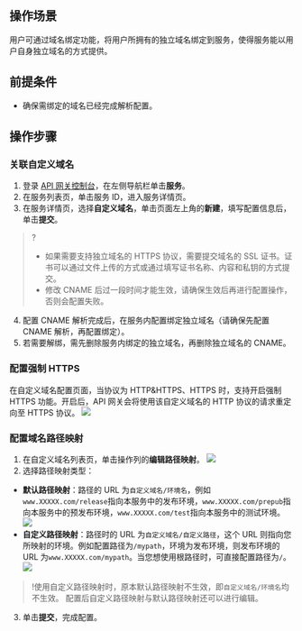 ## 操作场景
用户可通过域名绑定功能，将用户所拥有的独立域名绑定到服务，使得服务能以用户自身独立域名的方式提供。

## 前提条件
- 确保需绑定的域名已经完成解析配置。

## 操作步骤

### 关联自定义域名
1. 登录 [API 网关控制台](https://console.cloud.tencent.com/apigateway/index?rid=1)，在左侧导航栏单击**服务**。
2. 在服务列表页，单击服务 ID，进入服务详情页。
3. 在服务详情页，选择**自定义域名**，单击页面左上角的**新建**，填写配置信息后，单击**提交**。
>?
>- 如果需要支持独立域名的 HTTPS 协议，需要提交域名的 SSL 证书。证书可以通过文件上传的方式或通过填写证书名称、内容和私钥的方式提交。
>- 修改 CNAME 后过一段时间才能生效，请确保生效后再进行配置操作，否则会配置失败。
4. 配置 CNAME 解析完成后，在服务内配置绑定独立域名（请确保先配置 CNAME 解析，再配置绑定）。
5. 若需要解绑，需先删除服务内绑定的独立域名，再删除独立域名的 CNAME。

### 配置强制 HTTPS

在自定义域名配置页面，当协议为 HTTP&HTTPS、HTTPS 时，支持开启强制 HTTPS 功能。开启后，API 网关会将使用该自定义域名的 HTTP 协议的请求重定向至 HTTPS 协议。
![](https://main.qcloudimg.com/raw/afa6246bc12dcc9fd81487f84429a299.png)

### 配置域名路径映射
1. 在自定义域名列表页，单击操作列的**编辑路径映射**。
![](https://main.qcloudimg.com/raw/3a32b52150e2c281baf921543c1f9eed.png)
2. 选择路径映射类型：
 - **默认路径映射**：路径的 URL 为`自定义域名/环境名`，例如`www.XXXXX.com/release`指向本服务中的发布环境，`www.XXXXX.com/prepub`指向本服务中的预发布环境，`www.XXXXX.com/test`指向本服务中的测试环境。
 ![](https://main.qcloudimg.com/raw/72d65ac0190da0757d05837e4223f515.png)
 - **自定义路径映射**：路径时的 URL 为`自定义域名/自定义路径`，这个 URL 则指向您所映射的环境。例如配置路径为`/mypath`，环境为发布环境，则发布环境的 URL 为`www.XXXXX.com/mypath`。当您想使用根路径时，可直接配置路径为`/`。
 ![](https://main.qcloudimg.com/raw/72d65ac0190da0757d05837e4223f515.png)
 >!使用自定义路径映射时，原本默认路径映射不生效，即`自定义域名/环境名`均不生效。
配置后自定义路径映射与默认路径映射还可以进行编辑。
3. 单击**提交**，完成配置。
